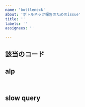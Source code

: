 ```yaml
---
name: 'bottleneck'
about: 'ボトルネック報告のためのissue'
title: ''
labels: ''
assignees: ''

---
```


## 該当のコード
<!-- ここにコードのリンクを貼る -->

## alp
<!--
例）
```bash
$ cat nginx_access_logs/nginx_2023-11-24_18-17.txt | alp json -m '/isu/[0-9a-zA-Z-]+,/api/condition/[0-9a-zA-Z-]+'
```
-->
```bash
```
<!-- ここにalp結果を貼る -->
```bash
```

## slow query
<!--
例)
```bash
$ sudo less slow-query_logs/slow-query_2023-11-24_18-17.txt
```
-->
```bash
```

<!-- ここにスロークエリランキングを貼る -->
```bash
```
